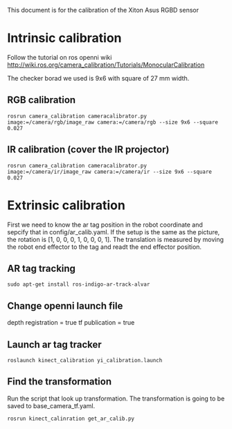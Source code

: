 This document is for the calibration of the Xiton Asus RGBD sensor

# Intrinsic calibration

Follow the tutorial on ros openni wiki
http://wiki.ros.org/camera_calibration/Tutorials/MonocularCalibration

The checker borad we used is 9x6 with square of 27 mm width.

## RGB calibration

`rosrun camera_calibration cameracalibrator.py image:=/camera/rgb/image_raw camera:=/camera/rgb --size 9x6 --square 0.027`

## IR calibration (cover the IR projector)

`rosrun camera_calibration cameracalibrator.py image:=/camera/ir/image_raw camera:=/camera/ir --size 9x6 --square 0.027`

# Extrinsic calibration
First we need to know the ar tag position in the robot coordinate and sepcify that in config/ar_calib.yaml. If the setup is the same as the picture, the rotation is [1, 0, 0, 0, 1, 0, 0, 0, 1]. The translation is measured by moving the robot end effector to the tag and readt the end effector position. 

## AR tag tracking
`sudo apt-get install ros-indigo-ar-track-alvar`

## Change openni launch file
depth registration = true
tf publication = true

## Launch ar tag tracker
`roslaunch kinect_calibration yi_calibration.launch`

## Find the transformation
Run the script that look up transformation. The transformation is going to be saved to base_camera_tf.yaml.

`rosrun kinect_calinration get_ar_calib.py`
